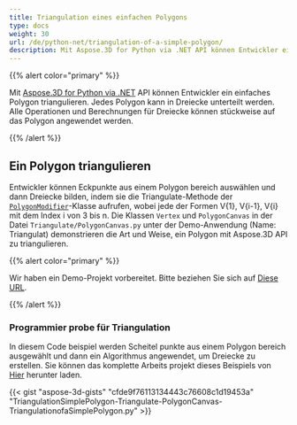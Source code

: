 ```yaml
---
title: Triangulation eines einfachen Polygons
type: docs
weight: 30
url: /de/python-net/triangulation-of-a-simple-polygon/
description: Mit Aspose.3D for Python via .NET API können Entwickler ein einfaches Polygon triangulieren. Jedes Polygon kann in Dreiecke unterteilt werden. Alle Operationen und Berechnungen für Dreiecke können stückweise auf das Polygon angewendet werden.
---
```

{{% alert color="primary" %}}

Mit [Aspose.3D for Python via .NET](https://products.aspose.com/3d/python-net/) API können Entwickler ein einfaches Polygon triangulieren. Jedes Polygon kann in Dreiecke unterteilt werden. Alle Operationen und Berechnungen für Dreiecke können stückweise auf das Polygon angewendet werden.

{{% /alert %}}
##  **Ein Polygon triangulieren**
Entwickler können Eckpunkte aus einem Polygon bereich auswählen und dann Dreiecke bilden, indem sie die Triangulate-Methode der [`PolygonModifier`](https://reference.aspose.com/3d/net/aspose.threed.entities/polygonmodifier)-Klasse aufrufen, wobei jede der Formen V{1}, V{i-1}, V{i} mit dem Index i von 3 bis n. Die Klassen `Vertex` und `PolygonCanvas` in der Datei `Triangulate/PolygonCanvas.py` unter der Demo-Anwendung (Name: Triangulat) demonstrieren die Art und Weise, ein Polygon mit Aspose.3D API zu triangulieren.

{{% alert color="primary" %}}

Wir haben ein Demo-Projekt vorbereitet. Bitte beziehen Sie sich auf [Diese URL](https://github.com/aspose-3d/Aspose.3D-for-.NET/tree/master/Demos).

{{% /alert %}}
###  **Programmier probe für Triangulation**
In diesem Code beispiel werden Scheitel punkte aus einem Polygon bereich ausgewählt und dann ein Algorithmus angewendet, um Dreiecke zu erstellen. Sie können das komplette Arbeits projekt dieses Beispiels von [Hier](https://github.com/aspose-3d/Aspose.3D-for-.NET/) herunter laden.

{{< gist "aspose-3d-gists" "cfde9f76113134443c76608c1d19453a" "TriangulationSimplePolygon-Triangulate-PolygonCanvas-TriangulationofaSimplePolygon.py" >}}
